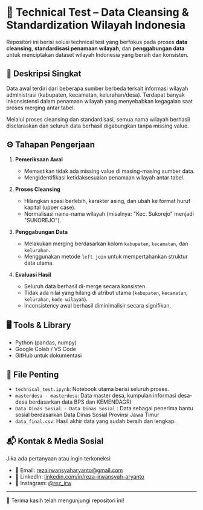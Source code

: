 # 🧹 Technical Test – Data Cleansing & Standardization Wilayah Indonesia

Repositori ini berisi solusi technical test yang berfokus pada proses **data cleansing**, **standardisasi penamaan wilayah**, dan **penggabungan data** untuk menciptakan dataset wilayah Indonesia yang bersih dan konsisten.

## 📌 Deskripsi Singkat

Data awal terdiri dari beberapa sumber berbeda terkait informasi wilayah administrasi (kabupaten, kecamatan, kelurahan/desa). Terdapat banyak inkonsistensi dalam penamaan wilayah yang menyebabkan kegagalan saat proses merging antar tabel.

Melalui proses cleansing dan standardisasi, semua nama wilayah berhasil diselaraskan dan seluruh data berhasil digabungkan tanpa missing value.

## ⚙️ Tahapan Pengerjaan

1. **Pemeriksaan Awal**
   - Memastikan tidak ada missing value di masing-masing sumber data.
   - Mengidentifikasi ketidaksesuaian penamaan wilayah antar tabel.

2. **Proses Cleansing**
   - Hilangkan spasi berlebih, karakter asing, dan ubah ke format huruf kapital (upper case).
   - Normalisasi nama-nama wilayah (misalnya: "Kec. Sukorejo" menjadi "SUKOREJO").

3. **Penggabungan Data**
   - Melakukan merging berdasarkan kolom `kabupaten`, `kecamatan`, dan `kelurahan`.
   - Menggunakan metode `left join` untuk mempertahankan struktur data utama.

4. **Evaluasi Hasil**
   - Seluruh data berhasil di-merge secara konsisten.
   - Tidak ada nilai yang hilang di atribut utama (`kabupaten`, `kecamatan`, `kelurahan`, `kode wilayah`).
   - Inconsistency awal berhasil diminimalisir secara signifikan.

## 🖥️ Tools & Library

- Python (pandas, numpy)
- Google Colab / VS Code
- GitHub untuk dokumentasi

## 📎 File Penting

- `technical_test.ipynb`: Notebook utama berisi seluruh proses.
- `masterdesa - masterdesa`: Data master desa, kumpulan informasi desa-desa berdasarkan data BPS dan KEMENDAGRI
- `Data Dinas Sosial - Data Dinas Sosial` : Data sebagai penerima bantu sosial berdasarkan Data Dinas Sosial Provinsi Jawa Timur
- `data_final.csv`: Hasil akhir data yang sudah bersih dan lengkap.

## 📬 Kontak & Media Sosial

Jika ada pertanyaan atau ingin terkoneksi:

- 📧 Email: rezairwansyaharyanto@gmail.com  
- 💼 LinkedIn: [linkedin.com/in/reza-irwansyah-aryanto](www.linkedin.com/in/reza-irwansyah-aryanto-0b1483274)
- 📸 Instagram: [@rez_irw](https://www.instagram.com/rez_irw)

---

🙏 Terima kasih telah mengunjungi repositori ini!
